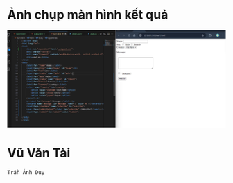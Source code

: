 # Ảnh chụp màn hình kết quả

![Hình ảnh kết quả](z5837894764569_3cc4ace08e10f8b8fa4781463387969c.jpg)

# Vũ Văn Tài
```bash
Trần Ánh Duy  
```
